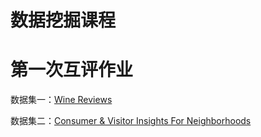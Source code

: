 # 数据挖掘课程



# 第一次互评作业

数据集一：[Wine Reviews](https://www.kaggle.com/zynicide/wine-reviews)

数据集二：[Consumer & Visitor Insights For Neighborhoods](https://www.kaggle.com/safegraph/visit-patterns-by-census-block-group)
